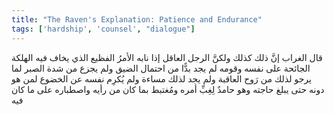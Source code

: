 ```yaml
---
title: "The Raven's Explanation: Patience and Endurance"
tags: ['hardship', 'counsel', "dialogue"]
---
```


 قال الغراب إنَّ ذلك كذلك ولكنَّ الرجل العاقل إذا نابه الأمرُ الفظيع الذي يخاف فيه الهلكة الجائحة على نفسه وقومه لم يجد بدًّا من احتمال الضيق ولم يجزع من شدة الصبر لما يرجو لذلك من رَوح العاقبة ولم يجد لذلك مساءة ولم يُكرِم نفسه عن الخضوع لمن هو دونه حتى يبلغ حاجته وهو حامدٌ لِغِبِّ أمره ومُغتبط بما كان من رأيه واصطباره على ما كان فيه
